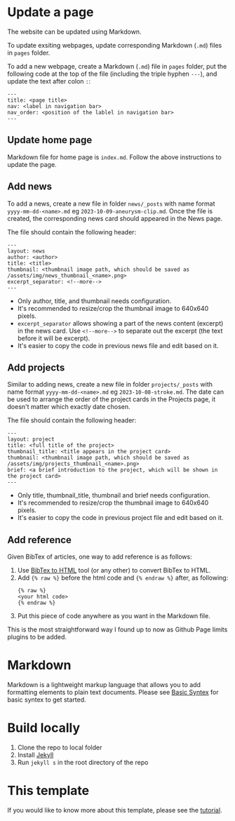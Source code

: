 # Update a page 
The website can be updated using Markdown. 

To update exsiting webpages, update corresponding Markdown (`.md`) files in `pages` folder. 

To add a new webpage, create a Markdown  (`.md`) file in `pages` folder, put the following code at the top of the file (including the triple hyphen `---`), and update the text after colon `:`:
```
---
title: <page title>
nav: <label in navigation bar>
nav_order: <position of the lablel in navigation bar>
---
```
## Update home page
Markdown file for home page is `index.md`. Follow the above instructions to update the page.

## Add news
To add a news, create a new file in folder `news/_posts` with name format `yyyy-mm-dd-<name>.md` eg `2023-10-09-aneurysm-clip.md`. Once the file is created, the corresponding news card should appeared in the News page. 

The file should contain the following header:
```
---
layout: news
author: <author>
title: <title>
thumbnail: <thumbnail image path, which should be saved as /assets/img/news_thumbnail_<name>.png>
excerpt_separator: <!--more-->
---
```
 - Only author, title, and thumbnail needs configuration. 
 - It's recommended to resize/crop the thumbnail image to 640x640 pixels.
 - `excerpt_separator` allows showing a part of the news content (excerpt) in the news card. Use `<!--more-->` to separate out the excerpt (the text before it will be excerpt).
 - It's easier to copy the code in previous news file and edit based on it.

## Add projects
Similar to adding news, create a new file in folder `projects/_posts` with name format `yyyy-mm-dd-<name>.md` eg `2023-10-08-stroke.md`. The date can be used to arrange the order of the project cards in the Projects page, it doesn't matter which exactly date chosen. 

The file should contain the following header:
```
---
layout: project
title: <full title of the project>
thumbnail_title: <title appears in the project card>
thumbnail: <thumbnail image path, which should be saved as /assets/img/projects_thumbnail_<name>.png>
brief: <a brief introduction to the project, which will be shown in the project card>
---
```
 - Only title, thumbnail_title, thumbnail and brief needs configuration. 
 - It's recommended to resize/crop the thumbnail image to 640x640 pixels.
 - It's easier to copy the code in previous project file and edit based on it.

## Add reference
Given BibTex of articles, one way to add reference is as follows:
1. Use [BibTex to HTML](https://asouqi.github.io/bibtex-converter/) tool (or any other) to convert BibTex to HTML.
2. Add `{% raw %}` before the html code and `{% endraw %}` after, as following:
   ```
   {% raw %}
   <your html code>
   {% endraw %}
   ``` 
3. Put this piece of code anywhere as you want in the Markdown file.

This is the most straightforward way I found up to now as Github Page limits plugins to be added.

# Markdown
Markdown is a lightweight markup language that allows you to add formatting elements to plain text documents. Please see [Basic Syntex](https://www.markdownguide.org/basic-syntax#headings) for basic syntex to get started.


# Build locally
1. Clone the repo to local folder
2. Install [Jekyll](https://jekyllrb.com/docs/installation/)
3. Run `jekyll s` in the root directory of the repo

# This template
If you would like to know more about this template, please see the [tutorial](https://evanwill.github.io/go-go-ghpages-b/).
